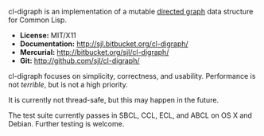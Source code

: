 cl-digraph is an implementation of a mutable [directed graph][] data structure
for Common Lisp.

[directed graph]: https://en.wikipedia.org/wiki/Directed_graph

* **License:** MIT/X11
* **Documentation:** <http://sjl.bitbucket.org/cl-digraph/>
* **Mercurial:** <http://bitbucket.org/sjl/cl-digraph/>
* **Git:** <http://github.com/sjl/cl-digraph/>

cl-digraph focuses on simplicity, correctness, and usability.  Performance is
not *terrible*, but is not a high priority.

It is currently not thread-safe, but this may happen in the future.

The test suite currently passes in SBCL, CCL, ECL, and ABCL on OS X and Debian.
Further testing is welcome.
